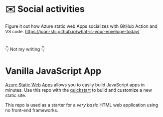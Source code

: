 # :envelope: Social activities

Figure it out how Azure static web Apps socializes with GitHub Action and VS code.
https://joan-shi.github.io/what-is-your-envelope-today/

#
:point_down: Not my writing :point_down:
# Vanilla JavaScript App

[Azure Static Web Apps](https://docs.microsoft.com/azure/static-web-apps/overview) allows you to easily build JavaScript apps in minutes. Use this repo with the [quickstart](https://docs.microsoft.com/azure/static-web-apps/getting-started?tabs=vanilla-javascript) to build and customize a new static site.

This repo is used as a starter for a _very basic_ HTML web application using no front-end frameworks.
